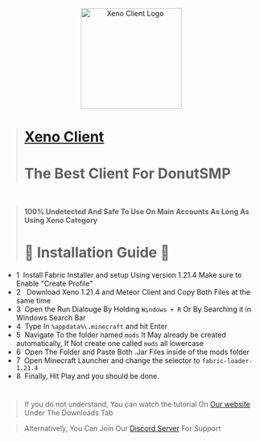 <p align="center">
  <img src="https://xenoclient.netlify.app/xenos.png" alt="Xeno Client Logo" width="200"/>
</p>

> # [Xeno Client](https://xenoclient.lol)
> # The Best Client For DonutSMP
‎ 
‎ 
‎ 
> **100% Undetected And Safe To Use On Main Accounts As Long As Using Xeno Category**
‎‎ 
‎
‎ 
> # 📜 Installation Guide 📜

- 1 ‎  Install Fabric Installer and setup Using version 1.21.4 Make sure to Enable "Create Profile"
- 2  ‎ ‎ Download Xeno 1.21.4 and Meteor Client and Copy Both Files at the same time
- 3  ‎  Open the Run Dialouge By Holding ` Windows + R ` Or By Searching it in Windows Search Bar
- 4  ‎  Type In ` %appdata%\.minecraft ` and hit Enter
- 5  ‎  Navigate To the folder named ` mods ` It May already be created automatically, If Not create one called ` mods ` all lowercase
- 6  ‎  Open The Folder and Paste Both .Jar Files inside of the mods folder
- 7  ‎  Open Minecraft Launcher and change the selector to ` fabric-loader-1.21.4 `
- 8   ‎ Finally, Hit Play and you should be done.

# 

> If you do not understand, You can watch the tutorial On [Our website](https://xenoclient.lol) Under The Downloads Tab

> Alternatively, You Can Join Our [Discord Server](https://discord.gg/3qVAAaY2YC) For Support
